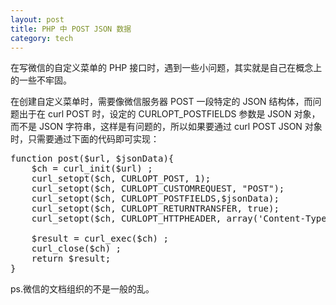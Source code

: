 ```yaml
---
layout: post
title: PHP 中 POST JSON 数据
category: tech
---
```

在写微信的自定义菜单的 PHP 接口时，遇到一些小问题，其实就是自己在概念上的一些不牢固。

在创建自定义菜单时，需要像微信服务器 POST 一段特定的 JSON 结构体，而问题出于在 curl POST 时，设定的 CURLOPT_POSTFIELDS 参数是 JSON 对象，而不是 JSON 字符串，这样是有问题的，所以如果要通过 curl POST JSON 对象时，只需要通过下面的代码即可实现：
<pre>
function post($url, $jsonData){
	$ch = curl_init($url) ; 
	curl_setopt($ch, CURLOPT_POST, 1);
	curl_setopt($ch, CURLOPT_CUSTOMREQUEST, "POST");
	curl_setopt($ch, CURLOPT_POSTFIELDS,$jsonData);
	curl_setopt($ch, CURLOPT_RETURNTRANSFER, true); 
	curl_setopt($ch, CURLOPT_HTTPHEADER, array('Content-Type: application/json')); 

	$result = curl_exec($ch) ; 
	curl_close($ch) ; 
	return $result;
}
</pre>

ps.微信的文档组织的不是一般的乱。